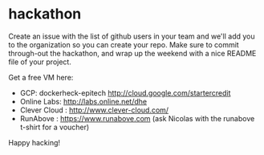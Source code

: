 hackathon
=========

Create an issue with the list of github users in your team and we'll add you to the organization so you can create your repo. Make sure to commit through-out the hackathon, and wrap up the weekend with a nice README file of your project.

Get a free VM here:

* GCP: dockerheck-epitech http://cloud.google.com/startercredit
* Online Labs: http://labs.online.net/dhe
* Clever Cloud : http://www.clever-cloud.com/
* RunAbove : https://www.runabove.com (ask Nicolas with the runabove t-shirt for a voucher)

Happy hacking!
